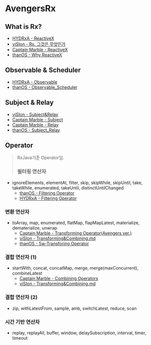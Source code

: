 # AvengersRx

## What is Rx?
- [HYDRxA - ReactiveX](https://github.com/marblestudio/AvengersRx/blob/master/RxJava%20-%20HYDRxA/1week%20-%20ReactiveX.md)
- [viSIon - Rx. 그것은 무엇인가](https://github.com/marblestudio/AvengersRx/blob/master/RxJava%20-%20viSIon/1W-Rx%20그것은%20무엇인가.md)
- [Captain Marble - ReactiveX](https://github.com/marblestudio/AvengersRx/blob/master/RxSwift%20-%20Captain%20Marble/ReactiveX.md)
- [thanOS - Why ReactiveX](https://github.com/marblestudio/AvengersRx/blob/master/RxSwift%20-%20thanOS/1w-Why%20ReactiveX%3F.md)
## Observable & Scheduler

- [HYDRxA - Observable](https://github.com/marblestudio/AvengersRx/blob/master/RxJava%20-%20HYDRxA/2week%20-%20Observable.md)
- [thanOS - Observable_Scheduler](https://github.com/marblestudio/AvengersRx/blob/master/RxSwift%20-%20thanOS/2w-Observable_Scheduler.md)

## Subject & Relay

- [viSIon - Subject&Relay](https://github.com/marblestudio/AvengersRx/blob/master/RxJava%20-%20viSIon/3W%20-%20Subject%26Relay.md)
- [Captain Marble - Subject](https://github.com/marblestudio/AvengersRx/blob/master/RxSwift%20-%20Captain%20Marble/Subject.md)
- [Captain Marble - Relay](https://github.com/marblestudio/AvengersRx/blob/master/RxSwift%20-%20Captain%20Marble/Relay.md)
- [thanOS - Subject_Relay](https://github.com/marblestudio/AvengersRx/blob/master/RxSwift%20-%20thanOS/3w-Subject_Relay.md)


## Operator
> RxJava기준 Operator임. 
>
> ###  필터링 연산자
- ignoreElements, elementAt, filter, skip, skipWhile, skipUntil, take, takeWhile, enumerated, takeUntil, distinctUntilChanged
  - [thanOS - Filtering Operator](<https://github.com/marblestudio/AvengersRx/blob/master/RxSwift%20-%20thanOS/4w-Filtering_Operator.md>)
  - [HYDRxA - Filtering Operator](<https://github.com/marblestudio/AvengersRx/blob/master/RxJava%20-%20HYDRxA/4week%20-%20filtering_operator.md>)

### 변환 연산자
- toArray, map, enumerated, flatMap, flapMapLatest, materialize, dematerialize, unwrap
  - [Captain Marble - Transforming Operator(Avengers ver.)](<https://github.com/marblestudio/AvengersRx/blob/master/RxSwift%20-%20Captain%20Marble/Transforming%20Operator(Avengers%20ver.).md>)
  - [viSIon - Transforming&Combining.md](<https://github.com/marblestudio/AvengersRx/blob/master/RxJava%20-%20viSIon/5W%20-%20Transforming%26Combining.md>)
  - [thanOS - 5w-Transforing Operator](<https://github.com/marblestudio/AvengersRx/blob/master/RxSwift%20-%20thanOS/5w-Transforming_Operator.md>)

### 결합 연산자 (1) 
- startWith, concat, concatMap, merge, merge(maxConcurrent), combineLatest
  - [Captain Marble - Combining Operators](<https://github.com/marblestudio/AvengersRx/blob/master/RxSwift%20-%20Captain%20Marble/Combining%20Operators.md>)
  - [viSIon - Transforming&Combining.md](<https://github.com/marblestudio/AvengersRx/blob/master/RxJava%20-%20viSIon/5W%20-%20Transforming%26Combining.md>)
  
### 결합 연산자 (2) 
- zip, withLatestFrom, sample, amb, switchLatest, reduce, scan

### 시간 기반 연산자
- replay, replayAll, buffer, window, delaySubscription, interval, timer, timeout

